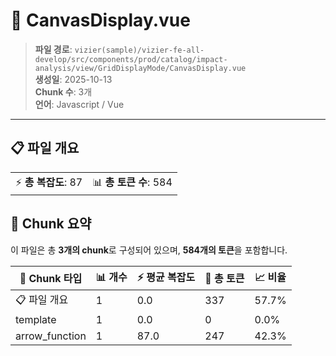 # 📄 CanvasDisplay.vue

> **파일 경로**: `vizier(sample)/vizier-fe-all-develop/src/components/prod/catalog/impact-analysis/view/GridDisplayMode/CanvasDisplay.vue`  
> **생성일**: 2025-10-13  
> **Chunk 수**: 3개  
> **언어**: Javascript / Vue
---


## 📋 파일 개요

| | |
|--|--|
| ⚡ **총 복잡도**: 87 | 📊 **총 토큰 수**: 584 |






## 🧩 Chunk 요약

이 파일은 총 **3개의 chunk**로 구성되어 있으며, **584개의 토큰**을 포함합니다.

| 🧩 Chunk 타입 | 📊 개수 | ⚡ 평균 복잡도 | 📝 총 토큰 | 📈 비율 |
|---------------|--------|-------------|----------|--------|
| 📋 파일 개요 | 1 | 0.0 | 337 | 57.7% |
| template | 1 | 0.0 | 0 | 0.0% |
| arrow_function | 1 | 87.0 | 247 | 42.3% |

